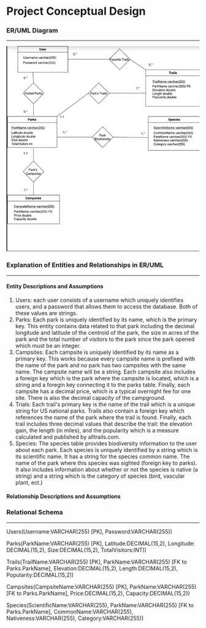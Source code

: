 
# Project Conceptual Design 

### ER/UML Diagram 
***

<img src="images/UML diagram.JPG" alt="UML Diagram" width="600"/>

### Explanation of Entities and Relationships in ER/UML
***
#### Entity Descriptions and Assumptions 
1. Users: each user consists of a username which uniquely identifies users, and a password that allows them to access the database. Both of these values are strings. 
2. Parks: Each park is uniquely identified by its name, which is the primary key. This entity contains data related to that park including the decimal longitude and latitude of the centroid of the park, the size in acres of the park and the total number of visitors to the park since the park opened which must be an integer. 
3. Campsites: Each campsite is uniquely identified by its name as a primary key. This works because every campsite name is prefixed with the name of the park and no park has two campsites with the same name. The campsite name will be a string. Each campsite also includes a foreign key which is the park where the campsite is located, which is a string and a foregin key connecting it to the parks table. Finally, each campsite has a decimal price, which is a typical overnight fee for one site. There is also the decimal capacity of the campground. 
4. Trials: Each trail's primary key is the name of the trail which is a unique string for US national parks. Trails also contain a foreign key which references the name of the park where the trail  is found. Finally, each trail includes three decimal values that describe the trail: the elevation gain, the length (in miles), and the popularity which is a measure calculated and published by alltrails.com. 
5. Species: The species table provides biodiversity information to the user about each park. Each species is uniquely identified by a string which is its scientific name. It has a string for the species common name. The name of the park where this species was sighted (foreign key to parks). It also includes information about whether or not the species is native (a string) and a string which is the category of species (bird, vascular plant, ect.)

#### Relationship Descriptions and Assumptions 



### Relational Schema
***
Users(Username:VARCHAR(255) [PK], Password:VARCHAR(255))

Parks(ParkName:VARCHAR(255) [PK], Latitude:DECIMAL(15,2), Longitude: DECIMAL(15,2), Size:DECIMAL(15,2), TotalVisitors:INT))

Trails(TrailName:VARCHAR(255) [PK], ParkName:VARCHAR(255) [FK to Parks.ParkName], Elevation:DECIMAL(15,2), Length:DECIMAL(15,2), Popularity:DECIMAL(15,2))

Campsites(CampsiteName:VARCHAR(255) [PK], ParkName:VARCHAR(255) [FK to Parks.ParkName], Price:DECIMAL(15,2), Capacity:DECIMAL(15,2))

Species(ScientificName:VARCHAR(255), ParkName:VARCHAR(255) [FK to Parks.ParkName], CommonName:VARCHAR(255), Nativeness:VARCHAR(255), Category:VARCHAR(255))


